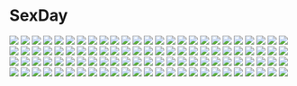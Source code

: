 # SexDay
![](https://konachan.com/image/c4c07d43f5e9ff4c30b218cdc22550b2/Konachan.com%20-%2018452%20gainax%20kamina%20mecha%20robot%20simon%20tengen_toppa_gurren_lagann%20yoko_littner.jpg)
![](https://konachan.com/jpeg/a179fbae7c0c4c3cea48b28eaf4838f3/Konachan.com%20-%2089567%20tagme.jpg)
![](https://konachan.com/image/0cc4bc1234413e0a73b059985e13ddb4/Konachan.com%20-%2019122%20all_male%20hyuuga_neji%20male%20naruto%20rock_lee%20uchiha_sasuke%20uzumaki_naruto.jpg)
![](https://konachan.com/image/8c8dca7057bcdede73e395c904f2c1db/Konachan.com%20-%20276075%20ass%20au_ra%20barefoot%20breasts%20final_fantasy%20final_fantasy_xiv%20horns%20long_hair%20monochrome%20ponytail%20purple%20purple_hair%20shorts%20soranamae%20tail%20underboob.jpg)
![](https://konachan.com/jpeg/25537af9f14cb82aa11a4816fb76a087/Konachan.com%20-%20252660%20animal%20apple%20dress%20eretto%20flowers%20food%20fruit%20gray_hair%20green_eyes%20long_hair%20scan%20summer_dress%20tree%20twintails.jpg)
![](https://konachan.com/jpeg/d7fd20e56dfd04c34b6c90b885aaa5db/Konachan.com%20-%20281379%20ass%20ayamy%20boots%20bow%20breasts%20cleavage%20garter_belt%20gloves%20hololive%20navel%20panties%20short_hair%20shorts%20stockings%20thighhighs%20underwear%20white%20yozora_mel.jpg)
![](https://konachan.com/image/0d7d12784f9f2793617046c76dc95095/Konachan.com%20-%2097188%20guitar%20headphones%20instrument%20nitroplus%20sonico%20super_sonico.jpg)
![](https://konachan.com/jpeg/37b87bcf9c3b7e690871236c2dd706a3/Konachan.com%20-%20167825%20black_hair%20blush%20breasts%20censored%20cum%20cunnilingus%20fellatio%20game_cg%20long_hair%20marmalade%20nipples%20open_shirt%20red_eyes%20spread_legs%20thighhighs%20wet.jpg)
![](https://konachan.com/image/60912dd9c95088a724b06edb1edeba83/Konachan.com%20-%2050836%20bikini%20comic_party%20goggles%20mitsumi_misato%20swimsuit%20takase_mizuki.jpg)
![](https://konachan.com/jpeg/3d295412b2120670804395c67c83cadb/Konachan.com%20-%20268359%20blush%20breasts%20brown_hair%20close%20game_cg%20green_eyes%20hapymaher%20koku%20long_hair%20nipples%20purple_software%20toriumi_arisu.jpg)
![](https://konachan.com/image/c39cb97e97ae3d814abfa32277345a5b/Konachan.com%20-%2042756%20bikini%20hatsune_miku%20long_hair%20swimsuit%20twintails%20underwear%20vocaloid.jpg)
![](https://konachan.com/image/0599baf64c6cd4b5149703ce8b1c42b0/Konachan.com%20-%20137691%20bra%20haiyore%21_nyaruko-san%20jpeg_artifacts%20kuuko%20nyaruko%20underwear.jpg)
![](https://konachan.com/image/6dbc68e7e0ee1ebbb3a1a992e1a6724b/Konachan.com%20-%20159202%20animal%20brown_eyes%20brown_hair%20cape%20horse%20lin%2B%20mask%20original%20pixiv_fantasia%20signed%20weapon.jpg)
![](https://konachan.com/image/b36588ce6f6a56bd6f251d57ca8cb28b/Konachan.com%20-%2074243%20black_hair%20blue_eyes%20blue_hair%20gray_hair%20green_eyes%20green_hair%20long_hair%20original%20rahwia.jpg)
![](https://konachan.com/image/aff2a0860ef2521f8087b66ba556fae2/Konachan.com%20-%2024918%20animal%20blood%20blue%20disgaea%20gun%20mazda%20pleinair%20rabbit%20shark%20weapon.jpg)
![](https://konachan.com/jpeg/1bd59eef99fcc4cc14318b9a40128d08/Konachan.com%20-%2098235%20angelic_serenade%20naruse_chisato%20purple_eyes%20staff%20tagme%20wynes_saaria.jpg)
![](https://konachan.com/image/e71158a1aceca1068e2d1c59ea97f49b/Konachan.com%20-%20295803%20animal%20bird%20green_eyes%20green_hair%20magatan%20original%20rubber_duck%20signed%20teddy_bear%20umbrella.jpg)
![](https://konachan.com/image/2e376f020de2b2b6a7b5ea93f4f7be68/Konachan.com%20-%2036675%20all_male%20jyu_oh_sei%20male.jpg)
![](https://konachan.com/image/7dae4fe6ac756abfe0172bf61a5c0d65/Konachan.com%20-%2092633%20aqua_eyes%20bikini%20hat%20long_hair%20mine%20nitroplus%20red_hair%20socks%20swimsuit.jpg)
![](https://konachan.com/image/b7c334798acdd910bfb38a36d79e1910/Konachan.com%20-%20223832%20ass%20demon%20drink%20fate_grand_order%20fate_%28series%29%20horns%20japanese_clothes%20jpeg_artifacts%20nuezou%20purple_eyes%20purple_hair%20sake%20short_hair%20wet.jpg)
![](https://konachan.com/image/9359c31b5db132ae6ce41a47f0160327/Konachan.com%20-%2051214%20close%20hirasawa_yui%20k-on%21.jpg)
![](https://konachan.com/image/e29160ac2d7d4676681b953ce222df59/Konachan.com%20-%2029658%20shakugan_no_shana%20shana.jpg)
![](https://konachan.com/image/35f032209409a778490e73329cf6f6d2/Konachan.com%20-%2033285%20bikini%20mabinogi%20morrighan%20swimsuit%20wings.jpg)
![](https://konachan.com/image/4d307a66ffa0b5cbd846d520eae20249/Konachan.com%20-%2092439%20aqua_eyes%20aqua_hair%20blue_eyes%20blue_hair%20bya%20drink%20group%20kaito%20long_hair%20male%20meiko%20navel%20pink_hair%20red_eyes%20shorts%20skirt%20tie%20twintails%20vocaloid%20wink.jpg)
![](https://konachan.com/image/571bc4a0f1b7bdd030ef2486deaf90b8/Konachan.com%20-%20124178%20ar_tonelico_ii%20ar_tonelico_iii%20cocona_vatel%20long_hair%20tagme.jpg)
![](https://konachan.com/jpeg/5a31cbec0c13746a8a14e20412fe5dc8/Konachan.com%20-%20172967%20andou_natsuki%20brown_eyes%20brown_hair%20kitakubu_katsudou_kiroku%20midiman%20navel%20panties%20popsicle%20short_hair%20shorts%20transparent%20underwear.jpg)
![](https://konachan.com/image/779fc277dd80abe18cb4cdf92ef07785/Konachan.com%20-%2045955%20all_male%20bleach%20calendar%20male.jpg)
![](https://konachan.com/jpeg/183a132a1b4b14269a137cf00ee4f39c/Konachan.com%20-%20259864%20ass%20bath%20breasts%20bubbles%20gochuumon_wa_usagi_desu_ka%3F%20navel%20n.g.%20nipples%20nude%20purple_eyes%20purple_hair%20short_hair%20tedeza_rize.jpg)
![](https://konachan.com/image/f84d24e34b1f204354be354f753ab429/Konachan.com%20-%20289629%20aikatsu%21%20clouds%20dress%20kamishiro_karen%20koruse%20long_hair%20sky.jpg)
![](https://konachan.com/image/ffa2db9da74d52d61a83fc500d8e3a1a/Konachan.com%20-%20216941%20blue_eyes%20blue_hair%20bow%20clouds%20erect_nipples%20hatsune_miku%20long_hair%20shirt%20skirt%20twintails%20vocaloid%20wkeen.jpg)
![](https://konachan.com/jpeg/7d04f53fc3715be44a5225f7123c9e1d/Konachan.com%20-%20179917%20ass%20blonde_hair%20blue_eyes%20blush%20breasts%20censored%20effordom_soft%20game_cg%20headband%20long_hair%20nipples%20penis%20pussy%20sara_tefal%20sex%20white%20yuuki_hagure.jpg)
![](https://konachan.com/jpeg/881f6bd2328d1df4473dd2d9a8a7cb0b/Konachan.com%20-%20215300%20aircraft%20animal%20nobody%20original%20scenic%20water%20you_%28shimizu%29.jpg)
![](https://konachan.com/jpeg/d8c560140a5d732c614f4d83cf9934f8/Konachan.com%20-%20213511%20animal%20black_hair%20breasts%20cat%20food%20gloves%20ka-no%20long_hair%20navel%20no_bra%20open_shirt%20original%20red_eyes%20underboob.jpg)
![](https://konachan.com/image/62390f9f1bb5f15a711b268db231e14e/Konachan.com%20-%20129594%20egawa_satsuki%20siesta410%20siesta45%20umineko_no_naku_koro_ni.jpg)
![](https://konachan.com/jpeg/fe5517ca4b91fca0e2976d52e1734534/Konachan.com%20-%20199287%20dress%20elbow_gloves%20gloves%20green_hair%20idolmaster%20idolmaster_cinderella_girls%20kanzaki_ranko%20lip-mil%20magic%20red_eyes%20stars%20wings.jpg)
![](https://konachan.com/jpeg/c9e07bef6233c09aa2b49fb842195bf2/Konachan.com%20-%20174174%20aka-san_to_kyuuketsuki%20alcot%20blonde_hair%20game_cg%20kuwashima_rein%20long_hair%20red_eyes%20school_uniform%20skirt%20thighhighs%20tie%20zettai_ryouiki.jpg)
![](https://konachan.com/jpeg/895ae3645bb36d39659b1c1783e1b54d/Konachan.com%20-%20200383%20anthropomorphism%20blush%20breasts%20cleavage%20dress%20feathers%20flowers%20horns%20long_hair%20mingarts%20my_little_pony%20purple_hair%20rose%20tiara%20twilight_sparkle%20wings.jpg)
![](https://konachan.com/jpeg/993bf9254c0d9ff4fb9dda9c1604eec3/Konachan.com%20-%20131722%20akatsuki-works%20game_cg%20haruki_urara%20honoue_maki%20kanno_kou%20kourihama_juri%20kusui_riko%20renjou_yae%20saeki_hokuto%20tsukasa_mahori.jpg)
![](https://konachan.com/jpeg/6a818d8ae26ccda34b282779dcb00059/Konachan.com%20-%2048077%20hirasawa_yui%20k-on%21.jpg)
![](https://konachan.com/image/7d5774bde0c3999535d23329e14b37ee/Konachan.com%20-%20257185%20a.i._channel%20aqua_eyes%20blush%20brown_hair%20christmas%20kizuna_ai%20long_hair%20noto_kurumi%20snow%20tree%20watermark.jpg)
![](https://konachan.com/jpeg/125749adeaf07ef560f81064c64dbf4b/Konachan.com%20-%20196259%20blue_eyes%20bra%20gotou_junji%20highschool_dxd%20kneehighs%20long_hair%20megami%20no_bra%20panties%20red_hair%20rias_gremory%20scan%20underwear%20upskirt.jpg)
![](https://konachan.com/image/9f4d4a924440045df0c7d5602821a54a/Konachan.com%20-%2092324%20animal%20animal_ears%20black_hair%20bunny_ears%20bunnygirl%20fan%20hayama_eishi%20japanese_clothes%20kimono%20long_hair%20original%20rabbit.jpg)
![](https://konachan.com/jpeg/c4b1e550cd0f8079950d0e30d2540039/Konachan.com%20-%20169873%20animal_ears%20beach%20bikini%20blush%20censored%20game_cg%20itou_life%20long_hair%20nanase_chiharu%20orange_hair%20penis%20pussy%20red_eyes%20sex%20swimsuit%20water%20wet.jpg)
![](https://konachan.com/image/d08a0ea2b9373e7fcf615297527231b8/Konachan.com%20-%20243783%20dress%20ensemble_%28company%29%20mibu_natsuki_%28ojonai%29%20ojou-sama_wa_sunao_ni_narenai%20summer_dress%20yashima_takahiro.jpg)
![](https://konachan.com/image/b95d940586dd36937fe061999cb5b2c4/Konachan.com%20-%20248938%20anthropomorphism%20blonde_hair%20girls_frontline%20gloves%20gun%20pantyhose%20red_eyes%20sv-98_%28girls_frontline%29%20weapon%20xie_yizhen.jpg)
![](https://konachan.com/image/d2fd11106eeb828e89b121a68ce354c5/Konachan.com%20-%2028236%20alice_parade%20breast_grab%20breasts%20bunnygirl%20game_cg%20inemuri_yamane%20itou_noiji%20nipples%20odoodo_funny%20unisonshift%20usagi_luna_hatsujou%20yuri.jpg)
![](https://konachan.com/image/cdd50aa29715356b28409b82e08517d6/Konachan.com%20-%2040042%20animal%20animal_ears%20bed%20breasts%20cat%20catgirl%20galge.com%20higuchi_norie%20logo%20tail%20thighhighs.jpg)
![](https://konachan.com/image/eb5cf9553f2f6d9ddac44064faa9398d/Konachan.com%20-%20264349%20breasts%20cleavage%20fate_grand_order%20fate_%28series%29%20japanese_clothes%20katana%20long_hair%20pink_hair%20purple_eyes%20samoore%20sword%20thighhighs%20weapon.jpg)
![](https://konachan.com/jpeg/9b23855c193c241e7a7a5c16db774b81/Konachan.com%20-%20290344%20ass%20blush%20breasts%20brown_hair%20chuablesoft%20fang%20game_cg%20hat%20nipples%20panties%20purple_eyes%20pussy%20pussy_juice%20school_uniform%20uncensored%20underwear.jpg)
![](https://konachan.com/image/0aaaa84ca2522acd7d0053572f42d2bb/Konachan.com%20-%20150921%20black_hair%20brown_hair%20d.b.spark%20gloves%20kirigaya_kazuto%20long_hair%20short_hair%20skirt%20sword%20sword_art_online%20weapon%20yuuki_asuna.jpg)
![](https://konachan.com/image/52d5416862a967502e7f2fccc636cedf/Konachan.com%20-%20204666%20armor%20blonde_hair%20kuroduki%20long_hair%20monster_strike%20skirt%20sky%20sword%20thighhighs%20weapon%20wings.jpg)
![](https://konachan.com/jpeg/2eff8a359dd3c5a3d36fa7c66478fae3/Konachan.com%20-%20303543%20bikini_top%20cropped%20green_eyes%20h2so4%20headphones%20long_hair%20navel%20original%20pink_hair%20twintails%20waifu2x.jpg)
![](https://konachan.com/image/9e1cf70f0961dab03eb1aef97699c530/Konachan.com%20-%20273959%20aqua_eyes%20aqua_hair%20bai_yemeng%20clouds%20hat%20hatsune_miku%20long_hair%20see_through%20shorts%20signed%20sky%20thighhighs%20twintails%20vocaloid%20water%20wet.jpg)
![](https://konachan.com/jpeg/50725698e50b9d814b5454f43426f69c/Konachan.com%20-%20152092%20bow%20game_cg%20glasses%20ishida_mitsunari%20sengoku_hime%20short_hair.jpg)
![](https://konachan.com/jpeg/2ac1c647be16534bd3e91d6dcbcca3f7/Konachan.com%20-%20192279%20hayama_tokine%20korie_riko%20lump_of_sugar%20magical_charming%21%20natsumoto_fuuka%20school_uniform%20shirakano_himeyuri%20thighhighs.jpg)
![](https://konachan.com/image/7d0bfaa000ff71e8e4f563320952b5fe/Konachan.com%20-%2025715%20goth-loli%20lolita_fashion%20rozen_maiden%20suigintou.jpg)
![](https://konachan.com/jpeg/212dc0413daa89d0d524acbb2917e8e8/Konachan.com%20-%20135464%20blush%20breast_hold%20breasts%20brown_hair%20cropped%20cura%20fingering%20long_hair%20lose%20masturbation%20monobeno%20nipples%20no_bra%20sawai_natsuha%20shirt_lift%20wet.jpg)
![](https://konachan.com/jpeg/60207bfe6030fd3afcf5b6ef2d1c59bf/Konachan.com%20-%20203938%20donut_hole_%28vocaloid%29%20gumi%20hakyu_%28rexxx%29%20vocaloid.jpg)
![](https://konachan.com/jpeg/3c717856d92df585de29d7120bb2d634/Konachan.com%20-%20175317%20blonde_hair%20breasts%20cleavage%20dress%20game_cg%20grass%20leaves%20long_hair%20magicalic_sky_high%20mikagami_mamizu%20pink_eyes%20saraira%20twintails%20water%20whirlpool.jpg)
![](https://konachan.com/image/9b108e4b2504bd3dc226005129cdedde/Konachan.com%20-%20117290%20blue_eyes%20clouds%20flowers%20game_cg%20hat%20himezono_risa%20landscape%20mitha%20nanawind%20pink_hair%20scenic%20short_hair%20sky%20sunflower%20sunset%20thighhighs%20yuyukana.jpg)
![](https://konachan.com/jpeg/0ffee251d923eb854b81a3b35af9fb66/Konachan.com%20-%20182873%20animal%20broccoli_%28arupuru%29%20fish%20original%20underwater%20water.jpg)
![](https://konachan.com/image/ca444cfd20e6c93beb18d759c0f7cf30/Konachan.com%20-%20156303%20dress%20ebisu_kana%20flowers%20glasses%20gumi%20kagamine_rin%20vocaloid.jpg)
![](https://konachan.com/jpeg/4eca1187dc01bd7f88ee7ba5430a76f2/Konachan.com%20-%20186555%20aqua_hair%20bikini%20hatsune_miku%20long_hair%20popsicle%20swimsuit%20tan_lines%20twintails%20vocaloid%20wokada.jpg)
![](https://konachan.com/jpeg/3d164376832374a68d8e1d72cfaab209/Konachan.com%20-%20174567%20black_hair%20game_cg%20ichiban_janakya_dame_desu_ka%3F%20ichimine_kohaku%20long_hair%20nanase_meruchi%20rosebleu%20school_uniform.jpg)
![](https://konachan.com/image/6307314ec732715c2741293ae50cdea0/Konachan.com%20-%2044548%20itou_noiji.jpg)
![](https://konachan.com/image/da8e35ce65f3dfeee931d311ec988c8d/Konachan.com%20-%2077922%20black_hair%20brown_hair%20dress%20hat%20jq%20long_hair%20nagae_iku%20purple_hair%20red_eyes%20reiuji_utsuho%20ribbons%20short_hair%20touhou%20weapon.jpg)
![](https://konachan.com/jpeg/cdba41cbd7b336bf42f15d01c0238159/Konachan.com%20-%20173177%20indico_lite%20mitha%20nanagane_educational_institution%20nipples%20nipple_slip%20sakuranomiya_arisa%20school_swimsuit%20swimsuit%20thighhighs%20white.jpg)
![](https://konachan.com/jpeg/9e8f7250861246c0bf0b3c3714c581d0/Konachan.com%20-%20198913%20bandage%20blonde_hair%20gray%20hat%20long_hair%20military%20nancou_%28nankou%29%20original%20techgirl%20uniform%20watermark.jpg)
![](https://konachan.com/image/0f7b7b03bff005dc68152654057957ff/Konachan.com%20-%2043084%20bikini%20breasts%20brown_eyes%20cleavage%20drink%20glasses%20hat%20mikeou%20pink_chuchu%20pink_hair%20red_hair%20ribbons%20smile_summer_again%20swimsuit.jpg)
![](https://konachan.com/jpeg/b619b3fc7570f9ff25a222c8bf8aa337/Konachan.com%20-%20298847%20armor%20blood%20fate_grand_order%20fate_%28series%29%20fire%20gray_hair%20horns%20jhc_kai%20katana%20long_hair%20red_eyes%20samurai%20signed%20sword%20tears%20tomoe_gozen%20weapon.jpg)
![](https://konachan.com/jpeg/8724c39e31eaa0deacc9fba19a882257/Konachan.com%20-%20149377%20aete_mushisuru_kimi_to_no_mirai_%7Erelay_broadcast%7E%20alcot%20bikini%20clouds%20game_cg%20navel%20sky%20swimsuit%20tachibana_minami%20tagme_%28artist%29.jpg)
![](https://konachan.com/jpeg/618838a01c970027ddbd9abc17c2e38e/Konachan.com%20-%20283221%20aqua_eyes%20ass%20barefoot%20beach%20bikini%20braids%20brown_hair%20clouds%20ddaomphyo%20flowers%20original%20short_hair%20sky%20swimsuit%20tree%20water.jpg)
![](https://konachan.com/image/d89710fbf9f66a642f4d02b563d107be/Konachan.com%20-%20291858%202girls%20autumn%20azur_lane%20blush%20foxgirl%20gloves%20green_eyes%20leaves%20long_hair%20mask%20red_eyes%20short_hair%20ssosso%20tail%20thighhighs%20umbrella%20white_hair.jpg)
![](https://konachan.com/jpeg/c1664e13abec6d89908411d78bd1727f/Konachan.com%20-%20301015%20flowers%20maid%20rance_x%20shado_ne%20tagme_%28character%29.jpg)
![](https://konachan.com/image/d70f8b04af32f85929d7c512d73762c7/Konachan.com%20-%2019963%20jetto_furikuu%20moon%20ninja%20original%20sword%20weapon.jpg)
![](https://konachan.com/image/0fc52086b0857598b3eb3cfabc4c0f11/Konachan.com%20-%20119253%20mitauzo%20original%20scenic%20tagme.jpg)
![](https://konachan.com/image/12e40a4804fb174245c60ebc1dc82a89/Konachan.com%20-%20110975%20bokuden%20landscape%20original%20scenic%20school_uniform.jpg)
![](https://konachan.com/image/ea13747469e96ae619634e97f1ccc6d3/Konachan.com%20-%2052363%20hatsune_miku%20vocaloid%20yue_%28pixiv%29.jpg)
![](https://konachan.com/jpeg/b27ec6bac207fa80625e6e316f3d8cb8/Konachan.com%20-%20187422%20aimai_renai%20ass%20blonde_hair%20blue_eyes%20blush%20censored%20game_cg%20long_hair%20panties%20pussy%20saeki_minami%20school_uniform%20skirt%20thighhighs%20underwear.jpg)
![](https://konachan.com/jpeg/743dab51eaf281e71ba2fbb43f956648/Konachan.com%20-%20285480%20barefoot%20couch%20dress%20fang%20food%20gray_hair%20long_hair%20original%20panties%20pointed_ears%20red_eyes%20summer_dress%20underwear%20upskirt%20wowoguni%20wristwear.jpg)
![](https://konachan.com/image/b8c50cd720214a76fb01e4147e0e99c6/Konachan.com%20-%2078450%20cigarette%20fire%20fujiwara_no_mokou%20japanese_clothes%20karlwolf%20red_eyes%20touhou%20white_hair.jpg)
![](https://konachan.com/jpeg/65dffa0becc2870fcdd4c8ee46ea513c/Konachan.com%20-%20255101%20animal_ears%20blue_eyes%20blush%20breasts%20brown_hair%20fang%20game_cg%20kinari_momiji%20lump_of_sugar%20moekibara_fumitake%20navel%20nipples%20nude%20short_hair%20tail%20wolfgirl.jpg)
![](https://konachan.com/image/321e462de31bc904d349d0df1df8d570/Konachan.com%20-%20235419%20bow%20clouds%20lisbeth%20night%20pink_eyes%20pink_hair%20shinozaki_rika%20short_hair%20sky%20sword_art_online%20tienao.jpg)
![](https://konachan.com/image/2d49bddc735b3e413f5cf8e421b09bbd/Konachan.com%20-%20233509%20anthropomorphism%20saru%20third-party_edit%20zhanjian_shaonu.jpg)
![](https://konachan.com/jpeg/584f9c3f98ab610e3ab5155a31f06c56/Konachan.com%20-%20146166%20demon%20g_yuusuke%20game_cg%20kajiri_kamui_kagura%20red_eyes.jpg)
![](https://konachan.com/image/7293bc2b50ab74d6159532343cac4be3/Konachan.com%20-%20143803%20animal_ears%20blonde_hair%20blue_eyes%20boots%20bubbles%20foxgirl%20gloves%20loli%20multiple_tails%20nude%20original%20pashikiso%20tail%20underwater%20water.jpg)
![](https://konachan.com/image/99e115ac3e4301fa8341edd1be18c701/Konachan.com%20-%20207017%20animal%20apple%20bat%20boots%20food%20fruit%20granblue_fantasy%20minato_%28shouno%29%20pantyhose%20pointed_ears%20red_eyes%20shingeki_no_bahamut%20vampire%20vampy%20wings.jpg)
![](https://konachan.com/jpeg/ea4d778f7def999477e6b182b698b857/Konachan.com%20-%20112970%20black_hair%20blush%20breasts%20censored%20game_cg%20hinata_mutsuki%20izumi_kyouka%20nipples%20open_shirt%20pussy%20pussy_juice%20skyfish%20wet%20yotsuiro_passionato%21.jpg)
![](https://konachan.com/image/e78fda964d1d04a02d75c50000e5c903/Konachan.com%20-%2038758%20black_rock_shooter%20blue_eyes%20bra%20cape%20chain%20kuroi_mato%20long_hair%20underwear.jpg)
![](https://konachan.com/image/b171afee190f61b3df0093884fdc09f7/Konachan.com%20-%20247659%20animal%20animal_ears%20bunnygirl%20gray_hair%20japanese_clothes%20kneehighs%20rabbit%20red_eyes%20twintails%20wink%20zicai_tang.jpg)
![](https://konachan.com/image/fd1f2d32577610dd2ce0ada94ab6bc84/Konachan.com%20-%20193022%20card_captor_sakura%20chinese_clothes%20chinese_dress%20daidouji_tomoyo%20dress%20kero%20kinomoto_sakura%20paku%20thighhighs%20weapon%20wings.jpg)
![](https://konachan.com/jpeg/43576d46c7151c5ad248cc40d1c50a56/Konachan.com%20-%2033396%20fuura_kafuka%20sayonara_zetsubou_sensei.jpg)
![](https://konachan.com/image/028d0d03e2c480bcb336001f6989150b/Konachan.com%20-%20194603%20animal%20bird%20boat%20kklaji008%20landscape%20original%20scenic%20skirt%20sky%20sunset%20water.jpg)
![](https://konachan.com/image/02b74dd0dd5e20e6f7b99b347dc0d471/Konachan.com%20-%20196710%20akabeisoft2%20alpha_%28alpha91%29%20black_hair%20boku_no_hitori_sensou%20inuduca_rumi%20school_uniform%20wink.jpg)
![](https://konachan.com/image/2232e95aae692802bc765beffd7361ce/Konachan.com%20-%20155276%20abe_kanari%20cake%20drink%20food%20idolmaster%20idolmaster_cinderella_girls%20loli%20narumiya_yume.jpg)
![](https://konachan.com/image/62d93770f8e1a08096db7117bc913303/Konachan.com%20-%2013670%20pani_poni_dash%20rebecca_miyamoto.jpg)
![](https://konachan.com/image/75790ebff9d93eac41cd517544c7787b/Konachan.com%20-%2037037%20garter_belt%20maid%20suzuhira_hiro%20thighhighs.jpg)
![](https://konachan.com/jpeg/ea0ba5a9396eddc6fa8029a40391e842/Konachan.com%20-%20107677%20tagme.jpg)
![](https://konachan.com/image/34596c3b9c8c4c25b366966c0410bba9/Konachan.com%20-%20252187%20animal_ears%20anthropomorphism%20azur_lane%20blush%20braids%20da_un%20doggirl%20fang%20gloves%20no_bra%20skirt%20tail%20tattoo%20underboob%20wink%20yuudachi_%28azur_lane%29.jpg)
![](https://konachan.com/jpeg/a449be0bd39bd3d139e1464f9abdfe3e/Konachan.com%20-%20214385%20blush%20cherry_blossoms%20dress%20flowers%20kiriyama_sakura%20petals%20pink_hair%20red_eyes%20ribbons%20sakura_musubi%20shiratama%20twintails.jpg)
